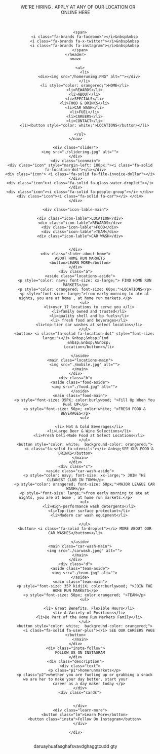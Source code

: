 <!DOCTYPE html>
<html lang="eng">

<head>
    <meta charset="UTF-8">
    <meta name="viewport" content="width=device-width, initial-scale=1.0">
    <title>home run markets</title>
    <link rel="stylesheet" href="homerunmarkets.css">
    <link rel="stylesheet" href="https://cdnjs.cloudflare.com/ajax/libs/font-awesome/6.5.1/css/all.min.css">
    <link rel="stylesheet" href="https://cdnjs.cloudflare.com/ajax/libs/font-awesome/6.7.2/css/all.min.css">
    
</head>


<body>
    <header>
        &nbsp&nbsp&nbsp&nbsp&nbsp WE'RE HIRING . APPLY AT ANY OF OUR LOCATION OR &nbsp <div>ONLINE HERE
        </div>
        &nbsp&nbsp&nbsp&nbsp&nbsp&nbsp&nbsp&nbsp&nbsp&nbsp&nbsp&nbsp&nbsp&nbsp&nbsp&nbsp&nbsp&nbsp&nbsp&nbsp&nbsp&nbsp&nbsp&nbsp&nbsp&nbsp&nbsp&nbsp&nbsp&nbsp&nbsp&nbsp&nbsp&nbsp&nbsp&nbsp&nbsp&nbsp&nbsp&nbsp&nbsp&nbsp&nbsp&nbsp&nbsp&nbsp&nbsp&nbsp&nbsp&nbsp&nbsp&nbsp&nbsp&nbsp&nbsp&nbsp&nbsp&nbsp&nbsp&nbsp&nbsp&nbsp&nbsp&nbsp&nbsp&nbsp&nbsp&nbsp&nbsp&nbsp&nbsp&nbsp&nbsp&nbsp&nbsp&nbsp&nbsp&nbsp&nbsp&nbsp&nbsp&nbsp&nbsp&nbsp&nbsp&nbsp&nbsp&nbsp&nbsp&nbsp&nbsp&nbsp&nbsp&nbsp&nbsp&nbsp&nbsp&nbsp&nbsp&nbsp&nbsp&nbsp&nbsp&nbsp&nbsp&nbsp&nbsp&nbsp&nbsp&nbsp&nbsp&nbsp&nbsp&nbsp&nbsp&nbsp&nbsp&nbsp&nbsp&nbsp&nbsp&nbsp&nbsp&nbsp&nbsp&nbsp&nbsp&nbsp&nbsp&nbsp&nbsp&nbsp&nbsp&nbsp&nbsp&nbsp&nbsp&nbsp&nbsp&nbsp&nbsp&nbsp&nbsp&nbsp&nbsp&nbsp&nbsp&nbsp&nbsp&nbsp&nbsp&nbsp&nbsp&nbsp&nbsp

        <span>
            <i class="fa-brands fa-facebook"></i>&nbsp&nbsp
            <i class="fa-brands fa-x-twitter"></i>&nbsp&nbsp
            <i class="fa-brands fa-instagram"></i>&nbsp&nbsp
        </span>
    </header>
    <nav>

        <ul>
            <li>
                <div><img src="/homerunimg.PNG" alt=""></div>
            </li>
            <li style="color: orangered;">HOME</li>
            <li>REWARDS</li>
            <li>ABOUT</li>
            <li>SPECIALS</li>
            <li>FOOD & DRINKS</li>
            <li>CAR WASH</li>
            <li>FUEL</li>
            <li>CAREERS</li>
            <li>CONTACT</li>
            <li><button style="color: white;">LOCATIONS</button></li>

        </ul>
    </nav>

    <div class="slider">
        <img src="./sliderimg.jpg" alt="">
    </div>
    <div class="iconmain">
        <div class="icon" style="margin-left: 100px;"><i class="fa-solid fa-location-dot"></i></div>
        <div class="icon"> <i class="fa-solid fa-file-invoice-dollar"></i></div>
        <div class="icon"><i class="fa-solid fa-glass-water-droplet"></i> </div>
        <div class="icon"><i class="fa-solid fa-people-group"></i> </div>
        <div class="icon"><i class="fa-solid fa-car"></i> </div>
    </div>

    <div class="icon-lable-main">

        <div class="icon-lable">LOCATION</div>
        <div class="icon-lable">REWARDS</div>
        <div class="icon-lable">FOOD</div>
        <div class="icon-lable">TEAM</div>
        <div class="icon-lable">CAR WASH</div>


    </div>
    <div class="slider-about-home">
        ABOUT HOME RUN MARKETS
        <button>LEARN MORE</button>
    </div>
    <div class="a">
        <aside class="locations-aside">
            <p style="color: navy; font-size: xx-large;"> FIND HOME RUN MARKETS</p>
            <p style="color: orangered; font-size: 60px;">LOCATIONS</p>
            <p style="font-size: large;">from early morning to ate at nights, you are at home , at home run markets.</p>
            <ul>
                <li>over 17 locations to serve you </li>
                <li>family owned and trusted</li>
                <li>quality shell and bp fuels</li>
                <li> fresh food and beverages</li>
                <li>top-tier car washes at select locatios</li>
            </ul>
            <button> <i class="fa-solid fa-location-dot" style="font-size: large;"></i> &nbsp;&nbsp;Find
                &nbsp;&nbsp;A&nbsp;
                Location</button></li>

        </aside>
        <main class="locations-main">
            <img src="./mobile.jpg" alt="">
        </main>
    </div>
    <div class="b">
        <aside class="food-aside">
            <img src="./food.jpg" alt="">
        </aside>
        <main class="food-main">
            <p style="font-size: 35PX; color:burlywood; ">Fill Up When You Fuel UP</p>
            <p style="font-size: 50px; color:white; ">FRESH FOOD & BEVERAGES</p>
            <ul>

                <li> Hot & Cold Beverages</li>
                <li>Large Beer & Wine Selections</li>
                <li>Fresh Deli-Made Food at Select Locations</li>
            </ul>
            <button style="color: white;  background-color: orangered;">
                <i class="fa-solid fa-utensils"></i> &nbsp;SEE OUR FOOD & DRINKS</button>
        </main>
    </div>
    <div class="c">
        <aside class="car-wash-aside">
            <p style="color: navy; font-size: xx-large;"> JOIN THE CLEANEST CLUB IN TOWN</p>
            <p style="color: orangered; font-size: 60px;">MAJOR LEAGUE CAR WASH</p>
            <p style="font-size: large;">from early morning to ate at nights, you are at home , at home run markets.</p>
            <ul>
                <li>High-performance wash detergents</li>
                <li>Top-tier surface protectant</li>
                <li>Modern car wash equipment</li>

            </ul>
            <button> <i class="fa-solid fa-droplet"></i> MORE ABOUT OUR CAR WASHES</button></li>

        </aside>
        <main class="car-wash-main">
            <img src="./carwash.jpeg" alt="">
        </main>
    </div>
    <div class="d">
        <aside class="team-aside">
            <img src="./team.jpg" alt="">
        </aside>
        <main class="team-main">
            <p style="font-size: 35P kidjiX; color:burlywood; ">JOIN THE HOME RUN MARKETS</p>
            <p style="font-size: 50px; color:orangered; ">TEAM</p>
            <ul>

                <li> Great Benefits, Flexible Hours</li>
                <li> A Variety of Positions</li>
                <li>Be Part of the Home Run Markets Family</li>
            </ul>
            <button style="color: white;  background-color: orangered;">
                <i class="fa-solid fa-user-plus"></i> SEE OUR CAREERS PAGE </button>
        </main>
    </div>
    <div class="insta-follow">
        FOLLOW US ON INSTAGRAM
    </div>
    <div class="description">
        <div class="text">
            <p class="p1">homerunmarkets</p>
            <p class="p2">whether you are fueling up or grabbing a snack we are her to make your day better. start your
                career as a day maker today </p>
        </div>
        <div class="cards">
<div class="card1"> <img src="./card1.PNG" alt=""></div>
<div class="card"> <img src="./card2.PNG" alt=""></div>
<div class="card"> <img src="./card3.PNG" alt=""></div>
<div class="card"> <img src="./card4.PNG" alt=""></div>
<div class="card"> <img src="./card5.PNG" alt=""></div>
<div class="card"> <img src="./Card6.PNG" alt=""></div>



        </div>
        <div class="learn-more">
            <button class="lm">Learn More</button>
            <button class="insta">Follow On Instagram</button>
        </div>

    </div>
<footer>
<div class="foot-decore1"> <img src="./homerunfooter-removebg-preview.png" alt=""> </div>
<div class="foot-decore2">  </div>
<div class="foot-decore3">  </div>
<div class="foot-decore4">  </div>
</footer>
  
daruayhuafasghafsvavdghaggtcudd  gty
    

</body>

</html> 
